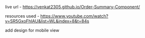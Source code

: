 live url - https://venkat2305.github.io/Order-Summary-Component/

resources used - https://www.youtube.com/watch?v=SR5GxoFhIAU&list=WL&index=8&t=84s

add design for mobile view